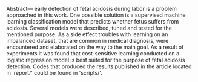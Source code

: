   Abstract— early detection of fetal acidosis during labor is a problem approached in this work. One possible solution is a supervised  machine learning  classification model that predicts whether fetus suffers from acidosis. Several models were described, tuned and tested for the mentioned purpose. As a side effect troubles with learning on an imbalanced dataset, that are common in medical diagnosis, were encountered and elaborated on the way to the main goal. As a result of  experiments it was found that cost-sensitive learning conducted on a logistic regression model is best suited for the purpose of fetal acidosis detection. Codes  that produced the results published in the article located in 'report/' could be found in 'scripts/'.


